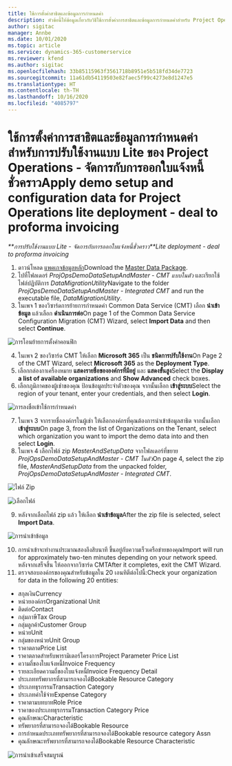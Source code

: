 ```yaml
---
title: ใช้การตั้งค่าสาธิตและข้อมูลการกำหนดค่า
description: หัวข้อนี้ให้ข้อมูลเกี่ยวกับวิธีใช้การตั้งค่าการสาธิตและข้อมูลการกำหนดค่าสำหรับ Project Operations
author: sigitac
manager: Annbe
ms.date: 10/01/2020
ms.topic: article
ms.service: dynamics-365-customerservice
ms.reviewer: kfend
ms.author: sigitac
ms.openlocfilehash: 33b85115963f3561718b8951e5b518fd34de7723
ms.sourcegitcommit: 11a61db54119503e82faec5f99c4273e8d1247e5
ms.translationtype: HT
ms.contentlocale: th-TH
ms.lasthandoff: 10/16/2020
ms.locfileid: "4085797"
---
```

# <a name="apply-demo-setup-and-configuration-data-for-project-operations-lite-deployment---deal-to-proforma-invoicing"></a><span data-ttu-id="0362b-103">ใช้การตั้งค่าการสาธิตและข้อมูลการกำหนดค่าสำหรับการปรับใช้งานแบบ Lite ของ Project Operations - จัดการกับการออกใบแจ้งหนี้ชั่วคราว</span><span class="sxs-lookup"><span data-stu-id="0362b-103">Apply demo setup and configuration data for Project Operations lite deployment - deal to proforma invoicing</span></span>

<span data-ttu-id="0362b-104">_\*\*การปรับใช้งานแบบ Lite - จัดการกับการออกใบแจ้งหนี้ชั่วคราว_</span><span class="sxs-lookup"><span data-stu-id="0362b-104">_\*\*Lite deployment - deal to proforma invoicing_</span></span>

1. <span data-ttu-id="0362b-105">ดาวน์โหลด [แพคเกจข้อมูลหลัก](https://download.microsoft.com/download/3/4/1/341bf279-a64f-4baa-af31-ce624859b518/ProjOpsSampleSetupData%20-%20CE%20only%20CMT.zip)</span><span class="sxs-lookup"><span data-stu-id="0362b-105">Download the [Master Data Package](https://download.microsoft.com/download/3/4/1/341bf279-a64f-4baa-af31-ce624859b518/ProjOpsSampleSetupData%20-%20CE%20only%20CMT.zip).</span></span> 
2. <span data-ttu-id="0362b-106">ไปที่โฟลเดอร์ *ProjOpsDemoDataSetupAndMaster - CMT แบบในตัว* และเรียกใช้ไฟล์ปฏิบัติการ *DataMigrationUtility*</span><span class="sxs-lookup"><span data-stu-id="0362b-106">Navigate to the folder *ProjOpsDemoDataSetupAndMaster - Integrated CMT* and run the executable file, *DataMigrationUtility*.</span></span>
3. <span data-ttu-id="0362b-107">ในเพจ 1 ของวิซาร์ดการย้ายการกำหนดค่า Common Data Service (CMT) เลือก **นำเข้าข้อมูล** แล้วเลือก **ดำเนินการต่อ**</span><span class="sxs-lookup"><span data-stu-id="0362b-107">On page 1 of the Common Data Service Configuration Migration (CMT) Wizard, select **Import Data** and then select **Continue**.</span></span>

![การโอนย้ายการตั้งค่าคอนฟิก](./media/1ConfigurationMigration.png)

4. <span data-ttu-id="0362b-109">ในเพจ 2 ของวิซาร์ด CMT ให้เลือก **Microsoft 365** เป็น **ชนิดการปรับใช้งาน**</span><span class="sxs-lookup"><span data-stu-id="0362b-109">On Page 2 of the CMT Wizard, select **Microsoft 365** as the **Deployment Type**.</span></span>
5. <span data-ttu-id="0362b-110">เลือกกล่องกาเครื่องหมาย **แสดงรายชื่อขององค์กรที่มีอยู่** และ **แสดงขั้นสูง**</span><span class="sxs-lookup"><span data-stu-id="0362b-110">Select the **Display a list of available organizations** and **Show Advanced** check boxes.</span></span>
6. <span data-ttu-id="0362b-111">เลือกภูมิภาคของผู้เช่าของคุณ ป้อนข้อมูลประจำตัวของคุณ จากนั้นเลือก **เข้าสู่ระบบ**</span><span class="sxs-lookup"><span data-stu-id="0362b-111">Select the region of your tenant, enter your credentials, and then select **Login**.</span></span>

![การลงชื่อเข้าใช้การกำหนดค่า](./media/2ConfigurationSignin.png)

7. <span data-ttu-id="0362b-113">ในเพจ 3 จากรายชื่อองค์กรในผู้เช่า ให้เลือกองค์กรที่คุณต้องการนำเข้าข้อมูลสาธิต จากนั้นเลือก **เข้าสู่ระบบ**</span><span class="sxs-lookup"><span data-stu-id="0362b-113">On page 3, from the list of Organizations on the Tenant, select which organization you want to import the demo data into and then select **Login**.</span></span>
8. <span data-ttu-id="0362b-114">ในเพจ 4 เลือกไฟล์ zip *MasterAndSetupData* จากโฟลเดอร์ที่ขยาย *ProjOpsDemoDataSetupAndMaster - CMT ในตัว*</span><span class="sxs-lookup"><span data-stu-id="0362b-114">On page 4, select the zip file, *MasterAndSetupData* from the unpacked folder, *ProjOpsDemoDataSetupAndMaster - Integrated CMT*.</span></span>

![ไฟล์ Zip](./media/3ZipFile.png)

![เลือกไฟล์](./media/4SelectAFile.png)

9. <span data-ttu-id="0362b-117">หลังจากเลือกไฟล์ zip แล้ว ให้เลือก **นำเข้าข้อมูล**</span><span class="sxs-lookup"><span data-stu-id="0362b-117">After the zip file is selected, select **Import Data**.</span></span>

![การนำเข้าข้อมูล](./media/5ImportData.png)

10. <span data-ttu-id="0362b-119">การนำเข้าจะทำงานประมาณสองถึงสิบนาที ขึ้นอยู่กับความเร็วเครือข่ายของคุณ</span><span class="sxs-lookup"><span data-stu-id="0362b-119">Import will run for approximately two-ten minutes depending on your network speed.</span></span> <span data-ttu-id="0362b-120">หลังจากเสร็จสิ้น ให้ออกจากวิซาร์ด CMT</span><span class="sxs-lookup"><span data-stu-id="0362b-120">After it completes, exit the CMT Wizard.</span></span> 
11. <span data-ttu-id="0362b-121">ตรวจสอบองค์กรของคุณสำหรับข้อมูลใน 20 เอนทิตีต่อไปนี้:</span><span class="sxs-lookup"><span data-stu-id="0362b-121">Check your organization for data in the following 20 entities:</span></span>

- <span data-ttu-id="0362b-122">สกุลเงิน</span><span class="sxs-lookup"><span data-stu-id="0362b-122">Currency</span></span>
- <span data-ttu-id="0362b-123">หน่วยองค์กร</span><span class="sxs-lookup"><span data-stu-id="0362b-123">Organizational Unit</span></span>
- <span data-ttu-id="0362b-124">ติดต่อ</span><span class="sxs-lookup"><span data-stu-id="0362b-124">Contact</span></span>
- <span data-ttu-id="0362b-125">กลุ่มภาษี</span><span class="sxs-lookup"><span data-stu-id="0362b-125">Tax Group</span></span>
- <span data-ttu-id="0362b-126">กลุ่มลูกค้า</span><span class="sxs-lookup"><span data-stu-id="0362b-126">Customer Group</span></span>
- <span data-ttu-id="0362b-127">หน่วย</span><span class="sxs-lookup"><span data-stu-id="0362b-127">Unit</span></span>
- <span data-ttu-id="0362b-128">กลุ่มของหน่วย</span><span class="sxs-lookup"><span data-stu-id="0362b-128">Unit Group</span></span>
- <span data-ttu-id="0362b-129">ราคาตลาด</span><span class="sxs-lookup"><span data-stu-id="0362b-129">Price List</span></span>
- <span data-ttu-id="0362b-130">ราคาตลาดสำหรับพารามิเตอร์โครงการ</span><span class="sxs-lookup"><span data-stu-id="0362b-130">Project Parameter Price List</span></span>
- <span data-ttu-id="0362b-131">ความถี่ของใบแจ้งหนี้</span><span class="sxs-lookup"><span data-stu-id="0362b-131">Invoice Frequency</span></span>
- <span data-ttu-id="0362b-132">รายละเอียดความถี่ของใบแจ้งหนี้</span><span class="sxs-lookup"><span data-stu-id="0362b-132">Invoice Frequency Detail</span></span>
- <span data-ttu-id="0362b-133">ประเภททรัพยากรที่สามารถจองได้</span><span class="sxs-lookup"><span data-stu-id="0362b-133">Bookable Resource Category</span></span>
- <span data-ttu-id="0362b-134">ประเภทธุรกรรม</span><span class="sxs-lookup"><span data-stu-id="0362b-134">Transaction Category</span></span>
- <span data-ttu-id="0362b-135">ประเภทค่าใช้จ่าย</span><span class="sxs-lookup"><span data-stu-id="0362b-135">Expense Category</span></span>
- <span data-ttu-id="0362b-136">ราคาตามบทบาท</span><span class="sxs-lookup"><span data-stu-id="0362b-136">Role Price</span></span>
- <span data-ttu-id="0362b-137">ราคาของประเภทธุรกรรม</span><span class="sxs-lookup"><span data-stu-id="0362b-137">Transaction Category Price</span></span>
- <span data-ttu-id="0362b-138">คุณลักษณะ</span><span class="sxs-lookup"><span data-stu-id="0362b-138">Characteristic</span></span>
- <span data-ttu-id="0362b-139">ทรัพยากรที่สามารถจองได้</span><span class="sxs-lookup"><span data-stu-id="0362b-139">Bookable Resource</span></span>
- <span data-ttu-id="0362b-140">การกำหนดประเภททรัพยากรที่สามารถจองได้</span><span class="sxs-lookup"><span data-stu-id="0362b-140">Bookable resource category Assn</span></span>
- <span data-ttu-id="0362b-141">คุณลักษณะทรัพยากรที่สามารถจองได้</span><span class="sxs-lookup"><span data-stu-id="0362b-141">Bookable Resource Characteristic</span></span>

![การนำเข้าเสร็จสมบูรณ์](./media/6CompleteImport.png)
